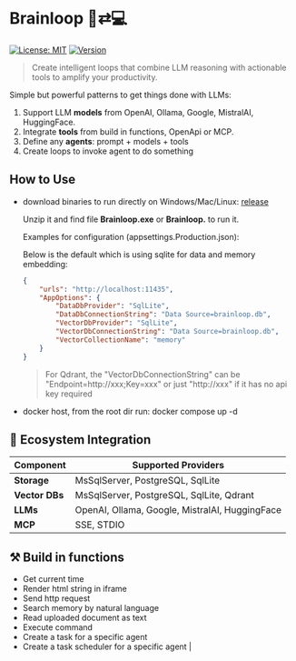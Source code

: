 # Brainloop 🧠⇄💻

[![License: MIT](https://img.shields.io/badge/License-MIT-blue.svg)](https://opensource.org/licenses/MIT)
[![Version](https://img.shields.io/badge/Version-0.1.0-brightgreen)](https://github.com/slaveoftime/brainloop/releases)

> Create intelligent loops that combine LLM reasoning with actionable tools to amplify your productivity.

Simple but powerful patterns to get things done with LLMs:

1. Support LLM **models** from OpenAI, Ollama, Google, MistralAI, HuggingFace.
2. Integrate **tools** from build in functions, OpenApi or MCP.
3. Define any **agents**: prompt + models + tools
4. Create loops to invoke agent to do something


## How to Use

- download binaries to run directly on Windows/Mac/Linux: [release]()
    
    Unzip it and find file **Brainloop.exe** or **Brainloop.** to run it.

    Examples for configuration (appsettings.Production.json):

    Below is the default which is using sqlite for data and memory embedding:
    ```json
    {
        "urls": "http://localhost:11435",
        "AppOptions": {
            "DataDbProvider": "SqlLite",
            "DataDbConnectionString": "Data Source=brainloop.db",
            "VectorDbProvider": "SqlLite",
            "VectorDbConnectionString": "Data Source=brainloop.db",
            "VectorCollectionName": "memory"
        }
    }
    ```
    
    > For Qdrant, the "VectorDbConnectionString" can be "Endpoint=http://xxx;Key=xxx" or just "http://xxx" if it has no api key required

- docker host, from the root dir run: docker compose up -d


## 🧩 Ecosystem Integration

| Component | Supported Providers |
|-----------------|--------------------------------------|
| **Storage** | MsSqlServer, PostgreSQL, SqlLite |
| **Vector DBs** | MsSqlServer, PostgreSQL, SqlLite, Qdrant |
| **LLMs** | OpenAI, Ollama, Google, MistralAI, HuggingFace |
| **MCP** | SSE, STDIO |


## ⚒️ Build in functions
- Get current time 
- Render html string in iframe 
- Send http request 
- Search memory by natural language 
- Read uploaded document as text 
- Execute command 
- Create a task for a specific agent 
- Create a task scheduler for a specific agent |

